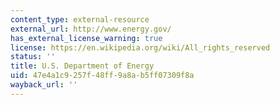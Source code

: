 ```yaml
---
content_type: external-resource
external_url: http://www.energy.gov/
has_external_license_warning: true
license: https://en.wikipedia.org/wiki/All_rights_reserved
status: ''
title: U.S. Department of Energy
uid: 47e4a1c9-257f-48ff-9a8a-b5ff07309f8a
wayback_url: ''
---
```

